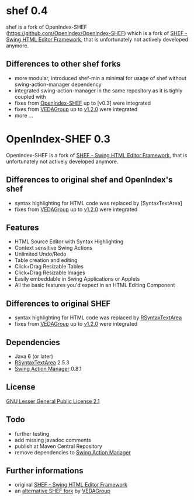shef 0.4
==================

shef is a fork of OpenIndex-SHEF (https://github.com/OpenIndex/OpenIndex-SHEF) which is a fork of [SHEF - Swing HTML Editor Framework](http://shef.sourceforge.net/), that is unfortunately not actively developed anymore.

Differences to other shef forks
-------------------------------

* more modular, introduced shef-min a minimal for usage of shef without swing-action-manager dependency
* integrated swing-action-manager in the same repository as it is tighly coupled with
* fixes from [OpenIndex-SHEF](https://github.com/OpenIndex/OpenIndex-SHEF) up to [v0.3] were integrated
* fixes from [VEDAGroup](https://github.com/VEDAGroup/SHEF) up to [v1.2.0](https://github.com/VEDAGroup/SHEF/tree/c2d0286703c45030c71c27ab816124872511a944) were integrated
* more ...



OpenIndex-SHEF 0.3
==================

OpenIndex-SHEF is a fork of [SHEF - Swing HTML Editor Framework](http://shef.sourceforge.net/), that is unfortunately not actively developed anymore.

Differences to original shef and OpenIndex's shef
----------------------------

* syntax highlighting for HTML code was replaced by [SyntaxTextArea]
* fixes from [VEDAGroup](https://github.com/VEDAGroup/SHEF) up to [v1.2.0](https://github.com/VEDAGroup/SHEF/tree/c2d0286703c45030c71c27ab816124872511a944) were integrated


Features
--------

* HTML Source Editor with Syntax Highlighting
* Context sensitive Swing Actions
* Unlimited Undo/Redo
* Table creation and editing
* Click+Drag Resizable Tables
* Click+Drag Resizable Images
* Easily embeddable in Swing Applications or Applets
* All the basic features you'd expect in an HTML Editing Component


Differences to original SHEF
----------------------------

* syntax highlighting for HTML code was replaced by [RSyntaxTextArea](https://github.com/bobbylight/RSyntaxTextArea)
* fixes from [VEDAGroup](https://github.com/VEDAGroup/SHEF) up to [v1.2.0](https://github.com/VEDAGroup/SHEF/tree/c2d0286703c45030c71c27ab816124872511a944) were integrated


Dependencies
------------

* Java 6 (or later)
* [RSyntaxTextArea](http://fifesoft.com/rsyntaxtextarea/) 2.5.3
* [Swing Action Manager](https://java.net/projects/sam) 0.8.1


License
-------

[GNU Lesser General Public License 2.1](http://www.gnu.org/licenses/lgpl-2.1-standalone.html)


Todo
----

* further testing
* add missing javadoc comments
* publish at Maven Central Repository
* remove dependencies to [Swing Action Manager](https://java.net/projects/sam)


Further informations
--------------------

* original [SHEF - Swing HTML Editor Framework](http://shef.sourceforge.net/)
* an [alternative SHEF fork](https://github.com/VEDAGroup/SHEF) by [VEDAGroup](https://github.com/VEDAGroup)
